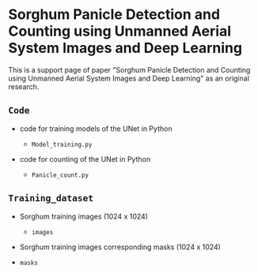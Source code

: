 # Sorghum Panicle Detection and Counting using Unmanned Aerial System Images and Deep Learning

This is a support page of paper "Sorghum Panicle Detection and Counting using Unmanned Aerial System Images and Deep Learning" as an original research. 

## `Code`
- code for training models of the UNet in Python
  - `Model_training.py`
  
- code for counting of the UNet in Python
  - `Panicle_count.py`
  
## `Training_dataset`
- Sorghum training images (1024 x 1024)
  - `images`
  
 - Sorghum training images corresponding masks (1024 x 1024)
  - `masks`
  
